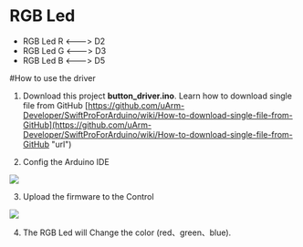 # RGB Led


- RGB Led R <---> D2
- RGB Led G <---> D3
- RGB Led B <---> D5
 

#How to use the driver
1. Download this project **button_driver.ino**. 
   Learn how to download single file from GitHub [https://github.com/uArm-Developer/SwiftProForArduino/wiki/How-to-download-single-file-from-GitHub](https://github.com/uArm-Developer/SwiftProForArduino/wiki/How-to-download-single-file-from-GitHub "url")

2. Config the Arduino IDE

![](https://github.com/uArm-Developer/Controller/blob/master/driver/led_RGB_diver/image/tool_set.jpg)



3. Upload the firmware to the Control


![](https://github.com/uArm-Developer/Controller/blob/master/driver/led_RGB_diver/image/upload.jpg)

4. The RGB Led will Change the color (red、green、blue).
